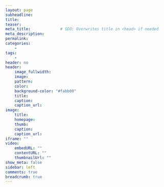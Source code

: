 ```yaml
---
layout: page
subheadline: 
title: 
teaser: 
meta_title:             # SEO: Overwrites title in <head> if needed
meta_description:
permalink:
categories:
    - 
tags:
    - 
header: no
header:
    image_fullwidth: 
    image:
    pattern:
    color:
    background-color: "#fabb00"
    title: 
    caption: 
    caption_url: 
image:
    title:
    homepage:
    thumb:
    caption:
    caption_url:
iframe: ""
video:
    embedURL: ""
    contentURL: ""
    thumbnailUrl: ""
show_meta: false
sidebar: left
comments: true
breadcrumb: true
---
```



